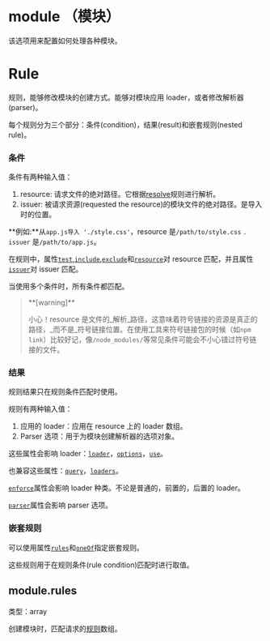 # module （模块）

该选项用来配置如何处理各种模块。

# Rule

规则，能够修改模块的创建方式。能够对模块应用 loader，或者修改解析器\(parser\)。

每个规则分为三个部分：条件\(condition\)，结果\(result\)和嵌套规则\(nested rule\)。

### 条件

条件有两种输入值：

1. resource: 请求文件的绝对路径。它根据[resolve](/configuration/resolve.md)规则进行解析。
2. issuer: 被请求资源\(requested the resource\)的模块文件的绝对路径。是导入时的位置。

**例如:**从`app.js导入 './style.css'`，resource 是`/path/to/style.css`  `. issuer` 是`/path/to/app.js`。

在规则中，属性[`test`](https://doc.webpack-china.org/configuration/module/#rule-test),[`include`](https://doc.webpack-china.org/configuration/module/#rule-include),[`exclude`](https://doc.webpack-china.org/configuration/module/#rule-exclude)和[`resource`](https://doc.webpack-china.org/configuration/module/#rule-resource)对 resource 匹配，并且属性[`issuer`](https://doc.webpack-china.org/configuration/module/#rule-issuer)对 issuer 匹配。

当使用多个条件时，所有条件都匹配。

> \*\*\[warning\]\*\*
>
> 小心！resource 是文件的_解析_路径，这意味着符号链接的资源是真正的路径，_而不是_符号链接位置。在使用工具来符号链接包的时候（如`npm link`）比较好记，像`/node_modules/`等常见条件可能会不小心错过符号链接的文件。

### 结果

规则结果只在规则条件匹配时使用。

规则有两种输入值：

1. 应用的 loader：应用在 resource 上的 loader 数组。
2. Parser 选项：用于为模块创建解析器的选项对象。

这些属性会影响 loader：[`loader`](https://doc.webpack-china.org/configuration/module/#rule-loader)，[`options`](https://doc.webpack-china.org/configuration/module/#rule-options-rule-query)，[`use`](https://doc.webpack-china.org/configuration/module/#rule-use)。

也兼容这些属性：[`query`](https://doc.webpack-china.org/configuration/module/#rule-options-rule-query)，[`loaders`](https://doc.webpack-china.org/configuration/module/#rule-loaders)。

[`enforce`](https://doc.webpack-china.org/configuration/module/#rule-enforce)属性会影响 loader 种类。不论是普通的，前置的，后置的 loader。

[`parser`](https://doc.webpack-china.org/configuration/module/#rule-parser)属性会影响 parser 选项。

### 嵌套规则

可以使用属性[`rules`](https://doc.webpack-china.org/configuration/module/#rule-rules)和[`oneOf`](https://doc.webpack-china.org/configuration/module/#rule-oneof)指定嵌套规则。

这些规则用于在规则条件\(rule condition\)匹配时进行取值。



## module.rules

类型：array

创建模块时，匹配请求的[规则](https://doc.webpack-china.org/configuration/module/#rule)数组。

